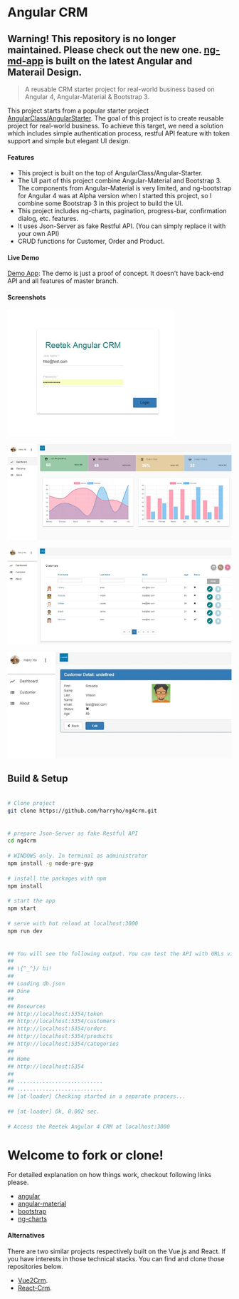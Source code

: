 # Angular CRM

## __**Warning! This repository is no longer maintained. Please check out the new one. [ng-md-app](https://github.com/harryho/ng-md-app.git) is built on the latest Angular and Materail Design.**__



> A reusable CRM starter project for real-world business based on Angular 4, Angular-Material & Bootstrap 3. 

This project starts from a popular starter project [AngularClass/AngularStarter](https://github.com/AngularClass/angular-starter). The goal of this project is to create reusable project for real-world business. To achieve this target, we need a solution which includes simple authentication process, restful API feature with token support and simple but elegant UI design. 


#### Features

* This project is built on the top of AngularClass/Angular-Starter. 
* The UI part of this project combine Angular-Material and Bootstrap 3. The components from Angular-Material is very limited, and ng-bootstrap for Angular 4 was at Alpha version when I started this project, so I combine some Bootstrap 3 in this project to build the UI. 
* This project includes ng-charts, pagination, progress-bar, confirmation dialog, etc. features.
* It uses Json-Server as fake Restful API. (You can simply replace it with your own API)
* CRUD functions for Customer, Order and Product.


#### Live Demo
[Demo App](https://angular-app-demo.harryho.org): The demo is just a proof of concept. It doesn't have back-end API and all features of master branch.

#### Screenshots

![Screenshot1](screenshots/screenshot-1.JPG)

![Screenshot2](screenshots/screenshot-2.JPG)

![Screenshot3](screenshots/screenshot-3.JPG)

![Screenshot4](screenshots/screenshot-4.JPG)

## Build & Setup


``` bash

# Clone project
git clone https://github.com/harryho/ng4crm.git


# prepare Json-Server as fake Restful API
cd ng4crm

# WINDOWS only. In terminal as administrator
npm install -g node-pre-gyp

# install the packages with npm
npm install

# start the app
npm start

# serve with hot reload at localhost:3000
npm run dev


## You will see the following output. You can test the API with URLs via browser.
##
## \{^_^}/ hi!                        
##                                    
## Loading db.json                    
## Done                               
##                                    
## Resources                          
## http://localhost:5354/token        
## http://localhost:5354/customers    
## http://localhost:5354/orders    
## http://localhost:5354/products      
## http://localhost:5354/categories         
##                                    
## Home                               
## http://localhost:5354              
## 
## ...........................
## ...........................
## [at-loader] Checking started in a separate process...

## [at-loader] Ok, 0.002 sec.

# Access the Reetek Angular 4 CRM at localhost:3000


```

# Welcome to fork or clone!

For detailed explanation on how things work, checkout following links please.

* [angular](https://angular.io/)
* [angular-material](https://material.angular.io/)
* [bootstrap](http://getbootstrap.com/)
* [ng-charts](https://github.com/valor-software/ng2-charts)


#### Alternatives

There are two similar projects respectively built on the Vue.js and React. If you have interests in those technical stacks. You can find and clone those repositories below.

* [Vue2Crm](https://github.com/harryho/vue2crm.git).
* [React-Crm](https://github.com/harryho/react-crm.git).
